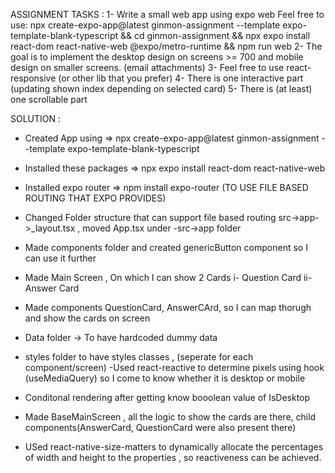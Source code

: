 ASSIGNMENT TASKS :
1- Write a small web app using expo web
    Feel free to use: npx create-expo-app@latest ginmon-assignment --template expo-template-blank-typescript && cd ginmon-assignment && npx expo install react-dom react-native-web @expo/metro-runtime && npm run web
2- The goal is to implement the desktop design on screens >= 700 and mobile design on smaller screens. (email attachments)
3- Feel free to use react-responsive (or other lib that you prefer)
4- There is one interactive part (updating shown index depending on selected card)
5- There is (at least) one scrollable part


SOLUTION :

- Created App using => npx create-expo-app@latest ginmon-assignment --template expo-template-blank-typescript
- Installed these packages =>  npx expo install react-dom react-native-web


- Installed expo router => npm install expo-router (TO USE FILE BASED ROUTING THAT EXPO PROVIDES)
- Changed Folder structure that can support file based routing src->app->_layout.tsx , moved App.tsx under -src->app folder
- Made components folder and created genericButton component so I can use it further   

- Made Main Screen , On which I can show 2 Cards i- Question Card ii- Answer Card

- Made  components QuestionCard, AnswerCArd, so I can map thorugh and show the cards on screen 

- Data folder -> To have hardcoded dummy data 
- styles folder to have styles classes , (seperate for each component/screen)
-Used react-reactive to determine pixels using hook (useMediaQuery) so I come to know whether it is desktop or mobile  
- Conditonal rendering after getting know booolean value of IsDesktop
- Made BaseMainScreen , all the logic to show the cards are there, child components(AnswerCard, QuestionCard were also present  there)
- USed react-native-size-matters to dynamically allocate the percentages of width and height to the properties , so reactiveness can be achieved.